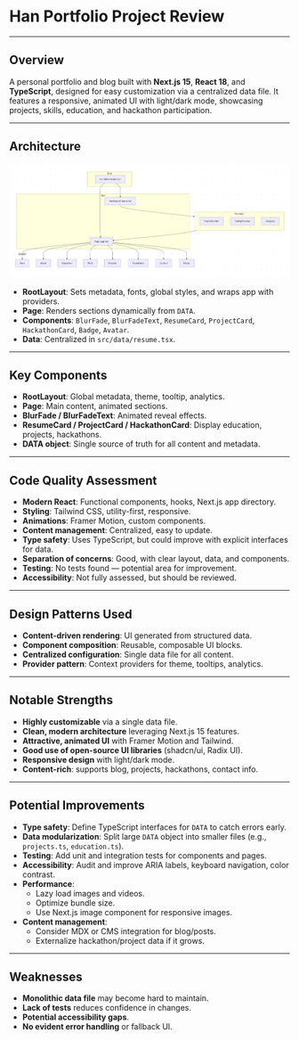 # Han Portfolio Project Review

---

## Overview

A personal portfolio and blog built with **Next.js 15**, **React 18**, and **TypeScript**, designed for easy customization via a centralized data file. It features a responsive, animated UI with light/dark mode, showcasing projects, skills, education, and hackathon participation.

---

## Architecture

![Application Architecture](mermaid.png)

- **RootLayout**: Sets metadata, fonts, global styles, and wraps app with providers.
- **Page**: Renders sections dynamically from `DATA`.
- **Components**: `BlurFade`, `BlurFadeText`, `ResumeCard`, `ProjectCard`, `HackathonCard`, `Badge`, `Avatar`.
- **Data**: Centralized in `src/data/resume.tsx`.

---

## Key Components

- **RootLayout**: Global metadata, theme, tooltip, analytics.
- **Page**: Main content, animated sections.
- **BlurFade / BlurFadeText**: Animated reveal effects.
- **ResumeCard / ProjectCard / HackathonCard**: Display education, projects, hackathons.
- **DATA object**: Single source of truth for all content and metadata.

---

## Code Quality Assessment

- **Modern React**: Functional components, hooks, Next.js app directory.
- **Styling**: Tailwind CSS, utility-first, responsive.
- **Animations**: Framer Motion, custom components.
- **Content management**: Centralized, easy to update.
- **Type safety**: Uses TypeScript, but could improve with explicit interfaces for data.
- **Separation of concerns**: Good, with clear layout, data, and components.
- **Testing**: No tests found — potential area for improvement.
- **Accessibility**: Not fully assessed, but should be reviewed.

---

## Design Patterns Used

- **Content-driven rendering**: UI generated from structured data.
- **Component composition**: Reusable, composable UI blocks.
- **Centralized configuration**: Single data file for all content.
- **Provider pattern**: Context providers for theme, tooltips, analytics.

---

## Notable Strengths

- **Highly customizable** via a single data file.
- **Clean, modern architecture** leveraging Next.js 15 features.
- **Attractive, animated UI** with Framer Motion and Tailwind.
- **Good use of open-source UI libraries** (shadcn/ui, Radix UI).
- **Responsive design** with light/dark mode.
- **Content-rich**: supports blog, projects, hackathons, contact info.

---

## Potential Improvements

- **Type safety**: Define TypeScript interfaces for `DATA` to catch errors early.
- **Data modularization**: Split large `DATA` object into smaller files (e.g., `projects.ts`, `education.ts`).
- **Testing**: Add unit and integration tests for components and pages.
- **Accessibility**: Audit and improve ARIA labels, keyboard navigation, color contrast.
- **Performance**:
  - Lazy load images and videos.
  - Optimize bundle size.
  - Use Next.js image component for responsive images.
- **Content management**:
  - Consider MDX or CMS integration for blog/posts.
  - Externalize hackathon/project data if it grows.

---

## Weaknesses

- **Monolithic data file** may become hard to maintain.
- **Lack of tests** reduces confidence in changes.
- **Potential accessibility gaps**.
- **No evident error handling** or fallback UI.